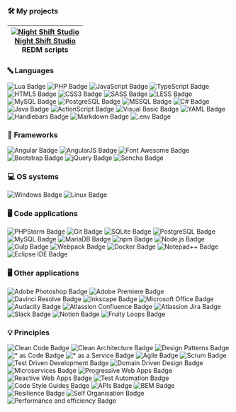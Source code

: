 ### 🛠️ My projects
| [![Night Shift Studio](https://avatars.githubusercontent.com/u/114626586?s=100&v=4)<br />Night Shift Studio](https://night-shift-studio.com/)<br />REDM scripts |
|:------:|

### 🔤 Languages
![Lua Badge](https://img.shields.io/badge/Lua-2C2D72?logo=lua&logoColor=fff&style=flat)
![PHP Badge](https://img.shields.io/badge/PHP-777BB4?logo=php&logoColor=fff&style=flat)
![JavaScript Badge](https://img.shields.io/badge/JavaScript-F7DF1E?logo=javascript&logoColor=000&style=flat)
![TypeScript Badge](https://img.shields.io/badge/TypeScript-3178C6?logo=typescript&logoColor=fff&style=flat)
![HTML5 Badge](https://img.shields.io/badge/HTML5-E34F26?logo=html5&logoColor=fff&style=flat)
![CSS3 Badge](https://img.shields.io/badge/CSS3-1572B6?logo=css3&logoColor=fff&style=flat)
![SASS Badge](https://img.shields.io/badge/SASS-CC6699?logo=sass&logoColor=fff&style=flat)
![LESS Badge](https://img.shields.io/badge/LESS-1D365D?logo=less&logoColor=fff&style=flat)
![MySQL Badge](https://img.shields.io/badge/MySQL-4479A1?style=flat&logo=mysql&logoColor=fff)
![PostgreSQL Badge](https://img.shields.io/badge/PostgreSQL-4169E1?style=flat&logo=postgresql&logoColor=fff)
![MSSQL Badge](https://img.shields.io/badge/MSSQL-CC2927?style=flat&logo=microsoftsqlserver&logoColor=fff)
![C# Badge](https://img.shields.io/badge/C%23-512BD4?logo=csharp&logoColor=fff&style=flat)
![Java Badge](https://img.shields.io/badge/Java-F80000?logo=oracle&logoColor=fff&style=flat)
![ActionScript Badge](https://img.shields.io/badge/ActionScript-333333?style=flat&logo=adobe)
![Visual Basic Badge](https://img.shields.io/badge/Visual%20Basic-512BD4?style=flat&logo=visualbasic&logoColor=fff)
![YAML Badge](https://img.shields.io/badge/YAML-CB171E?style=flat&logo=yaml&logoColor=fff)
![Handlebars Badge](https://img.shields.io/badge/Handlebars-000000?style=flat&logo=handlebarsdotjs&logoColor=fff)
![Markdown Badge](https://img.shields.io/badge/Markdown-000000?style=flat&logo=markdown&logoColor=fff)
![.env Badge](https://img.shields.io/badge/.env-ECD53F?style=flat&logo=dotenv&logoColor=000)

### 💼 Frameworks
![Angular Badge](https://img.shields.io/badge/Angular-DD0031?logo=angular&logoColor=fff&style=flat)
![AngularJS Badge](https://img.shields.io/badge/AngularJS-E23237?logo=angularjs&logoColor=fff&style=flat)
![Font Awesome Badge](https://img.shields.io/badge/Font%20Awesome-528DD7?logo=fontawesome&logoColor=fff&style=flat)
![Bootstrap Badge](https://img.shields.io/badge/Bootstrap-7952B3?logo=bootstrap&logoColor=fff&style=flat)
![jQuery Badge](https://img.shields.io/badge/jQuery-0769AD?logo=jquery&logoColor=fff&style=flat)
![Sencha Badge](https://img.shields.io/badge/Sencha-86BC40?logo=sencha&logoColor=fff&style=flat)

### 💻 OS systems
![Windows Badge](https://img.shields.io/badge/Windows-0078D6?logo=windows&logoColor=fff&style=flat)
![Linux Badge](https://img.shields.io/badge/Linux-FCC624?logo=linux&logoColor=000&style=flat)

### 🖥️ Code applications
![PHPStorm Badge](https://img.shields.io/badge/PHPStorm-000000?logo=phpstorm&logoColor=fff&style=flat)
![Git Badge](https://img.shields.io/badge/Git-F05032?logo=git&logoColor=fff&style=flat)
![SQLite Badge](https://img.shields.io/badge/SQLite-003B57?logo=sqlite&logoColor=fff&style=flat)
![PostgreSQL Badge](https://img.shields.io/badge/PostgreSQL-4169E1?logo=postgresql&logoColor=fff&style=flat)
![MySQL Badge](https://img.shields.io/badge/MySQL-4479A1?logo=mysql&logoColor=fff&style=flat)
![MariaDB Badge](https://img.shields.io/badge/MariaDB-003545?logo=mariadb&logoColor=fff&style=flat)
![npm Badge](https://img.shields.io/badge/npm-CB3837?logo=npm&logoColor=fff&style=flat)
![Node.js Badge](https://img.shields.io/badge/Node.js-339933?logo=nodedotjs&logoColor=fff&style=flat)
![Gulp Badge](https://img.shields.io/badge/Gulp-CF4647?logo=gulp&logoColor=fff&style=flat)
![Webpack Badge](https://img.shields.io/badge/Webpack-8DD6F9?logo=webpack&logoColor=fff&style=flat)
![Docker Badge](https://img.shields.io/badge/Docker-2496ED?logo=docker&logoColor=fff&style=flat)
![Notepad++ Badge](https://img.shields.io/badge/Notepad%2B%2B-90E59A?logo=notepadplusplus&logoColor=fff&style=flat)
![Eclipse IDE Badge](https://img.shields.io/badge/Eclipse_IDE-2C2255?logo=eclipseide&logoColor=fff&style=flat)

### 🖥️ Other applications
![Adobe Photoshop Badge](https://img.shields.io/badge/Adobe%20Photoshop-31A8FF?logo=adobephotoshop&logoColor=fff&style=flat)
![Adobe Premiere Badge](https://img.shields.io/badge/Adobe%20Premiere-31A8FF?logo=adobepremierepro&logoColor=fff&style=flat)
![Davinci Resolve Badge](https://img.shields.io/badge/Davinci%20Resolve-FFA200?style=flat&logo=blackmagicdesign&logoColor=fff)
![Inkscape Badge](https://img.shields.io/badge/Inkscape-000000?style=flat&logo=inkscape&logoColor=fff)
![Microsoft Office Badge](https://img.shields.io/badge/Microsoft%20Office-D83B01?logo=microsoft&logoColor=fff&style=flat)
![Audacity Badge](https://img.shields.io/badge/Audacity-0000CC?logo=audacity&logoColor=fff&style=flat)
![Atlassion Confluence Badge](https://img.shields.io/badge/Atlassion%20Confluence-172B4D?logo=confluence&logoColor=fff&style=flat)
![Atlassion Jira Badge](https://img.shields.io/badge/Atlassion%20Jira-0052CC?logo=jira&logoColor=fff&style=flat)
![Slack Badge](https://img.shields.io/badge/Slack-4A154B?logo=slack&logoColor=fff&style=flat)
![Notion Badge](https://img.shields.io/badge/Notion-000000?logo=notion&logoColor=fff&style=flat)
![Fruity Loops Badge](https://img.shields.io/badge/Fruity_Loops-000?style=flat)

### 💡 Principles
![Clean Code Badge](https://img.shields.io/badge/Clean%20Code-000?style=flat)
![Clean Architecture Badge](https://img.shields.io/badge/Clean%20Architecture-000?style=flat)
![Design Patterns Badge](https://img.shields.io/badge/Design%20Patterns-000?style=flat)
![* as Code Badge](https://img.shields.io/badge/*%20as%20Code-000?style=flat)
![* as a Service Badge](https://img.shields.io/badge/*%20as%20a%20Service-000?style=flat)
![Agile Badge](https://img.shields.io/badge/Agile-000?style=flat)
![Scrum Badge](https://img.shields.io/badge/Scrum-000?style=flat)
![Test Driven Development Badge](https://img.shields.io/badge/Test_Driven_Development-000?style=flat)
![Domain Driven Design Badge](https://img.shields.io/badge/Domain_Driven_Design-000?style=flat)
![Microservices Badge](https://img.shields.io/badge/Microservices-000?style=flat)
![Progressive Web Apps Badge](https://img.shields.io/badge/Progressive_Web_Apps-000?style=flat)
![Reactive Web Apps Badge](https://img.shields.io/badge/Reactive_Web_Apps-000?style=flat)
![Test Automation Badge](https://img.shields.io/badge/Test_Automation-000?style=flat)
![Code Style Guides Badge](https://img.shields.io/badge/Code_Style_Guides-000?style=flat)
![APIs Badge](https://img.shields.io/badge/There_is_an_API_for_it-000?style=flat)
![BEM Badge](https://img.shields.io/badge/BEM-000?style=flat)
![Resilience Badge](https://img.shields.io/badge/Resilience-000?style=flat)
![Self Organisation Badge](https://img.shields.io/badge/Self_Organisation-000?style=flat)
![Performance and efficiency Badge](https://img.shields.io/badge/Performance_%26_efficiency-000?style=flat)



<!--
**systemNEO/systemNEO** is a ✨ _special_ ✨ repository because its `README.md` (this file) appears on your GitHub profile.

Here are some ideas to get you started:

- 🔭 I’m currently working on ...
- 🌱 I’m currently learning ...
- 👯 I’m looking to collaborate on ...
- 🤔 I’m looking for help with ...
- 💬 Ask me about ...
- 📫 How to reach me: ...
- 😄 Pronouns: ...
- ⚡ Fun fact: ...
![Neo´s GitHub stats](https://github-readme-stats.vercel.app/api?username=systemneo&show_icons=true&theme=dark)
-->
